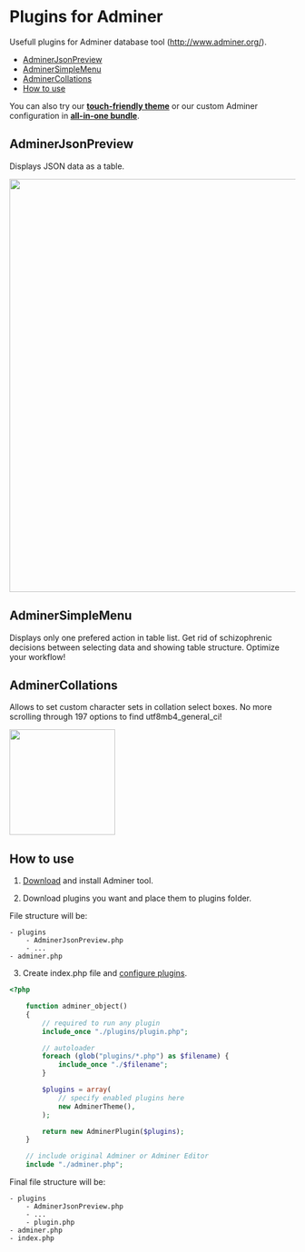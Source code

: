 Plugins for Adminer
===================

Usefull plugins for Adminer database tool (http://www.adminer.org/).

- [AdminerJsonPreview](https://github.com/pematon/adminer-plugins#adminerjsonpreview)
- [AdminerSimpleMenu](https://github.com/pematon/adminer-plugins#adminersimplemenu)
- [AdminerCollations](https://github.com/pematon/adminer-plugins#adminercollations)
- [How to use](https://github.com/pematon/adminer-plugins#how-to-use)

You can also try our [**touch-friendly theme**](https://github.com/pematon/adminer-theme) or our custom Adminer configuration in [**all-in-one bundle**](https://github.com/pematon/adminer-custom).

## AdminerJsonPreview

Displays JSON data as a table.

<img src="http://pematon.github.io/screenshots/json-preview.png" width="728px" />

## AdminerSimpleMenu

Displays only one prefered action in table list.
Get rid of schizophrenic decisions between selecting data and showing table structure. Optimize your workflow!

## AdminerCollations

Allows to set custom character sets in collation select boxes. No more scrolling through 197 options to find utf8mb4_general_ci!

<img src="http://pematon.github.io/screenshots/adminer-collations.png" width="186px" />

## How to use

1. [Download](http://www.adminer.org/#download) and install Adminer tool.

2. Download plugins you want and place them to plugins folder.

File structure will be:
```
- plugins
	- AdminerJsonPreview.php
	- ...
- adminer.php
```

3. Create index.php file and [configure plugins](http://www.adminer.org/plugins/#use).

```php
<?php

	function adminer_object()
	{
		// required to run any plugin
		include_once "./plugins/plugin.php";

		// autoloader
		foreach (glob("plugins/*.php") as $filename) {
			include_once "./$filename";
		}

		$plugins = array(
			// specify enabled plugins here
			new AdminerTheme(),
		);

		return new AdminerPlugin($plugins);
	}

	// include original Adminer or Adminer Editor
	include "./adminer.php";
```

Final file structure will be:
```
- plugins
	- AdminerJsonPreview.php
	- ...
	- plugin.php
- adminer.php
- index.php
```
